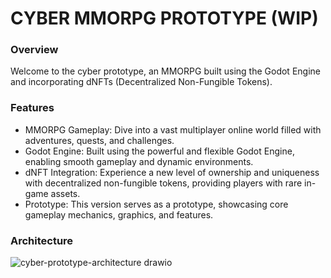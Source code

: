 # CYBER MMORPG PROTOTYPE (WIP)

### Overview
Welcome to the cyber prototype, an MMORPG built using the Godot Engine and incorporating dNFTs (Decentralized Non-Fungible Tokens).

### Features
- MMORPG Gameplay: Dive into a vast multiplayer online world filled with adventures, quests, and challenges.
- Godot Engine: Built using the powerful and flexible Godot Engine, enabling smooth gameplay and dynamic environments.
- dNFT Integration: Experience a new level of ownership and uniqueness with decentralized non-fungible tokens, providing players with rare in-game assets.
- Prototype: This version serves as a prototype, showcasing core gameplay mechanics, graphics, and features.

### Architecture

![cyber-prototype-architecture drawio](https://github.com/Slifes/cyber-prototype/assets/4016924/2f0a6c60-a04e-4e37-9793-e6825e2028ca)
